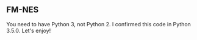 ## FM-NES

You need to have Python 3, not Python 2.
I confirmed this code in Python 3.5.0.
Let's enjoy!
